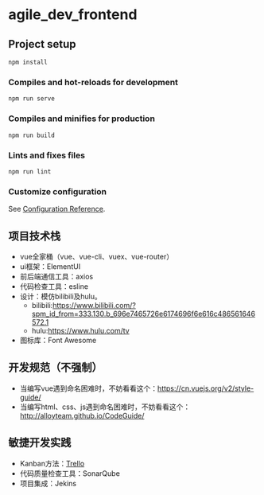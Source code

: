 # agile_dev_frontend

## Project setup
```
npm install
```

### Compiles and hot-reloads for development
```
npm run serve
```

### Compiles and minifies for production
```
npm run build
```

### Lints and fixes files
```
npm run lint
```

### Customize configuration
See [Configuration Reference](https://cli.vuejs.org/config/).

## 项目技术栈
* vue全家桶（vue、vue-cli、vuex、vue-router）
* ui框架：ElementUI
* 前后端通信工具：axios
* 代码检查工具：esline
* 设计：模仿bilibili及hulu。
    * bilibili:https://www.bilibili.com/?spm_id_from=333.130.b_696e7465726e6174696f6e616c486561646572.1
    * hulu:https://www.hulu.com/tv
* 图标库：Font Awesome

## 开发规范（不强制）
* 当编写vue遇到命名困难时，不妨看看这个：https://cn.vuejs.org/v2/style-guide/
* 当编写html、css、js遇到命名困难时，不妨看看这个：http://alloyteam.github.io/CodeGuide/

## 敏捷开发实践
* Kanban方法：[Trello](https://trello.com/b/4aD7hZeK/%E6%95%8F%E6%8D%B7%E5%BC%80%E5%8F%91kanban)
* 代码质量检查工具：SonarQube
* 项目集成：Jekins
